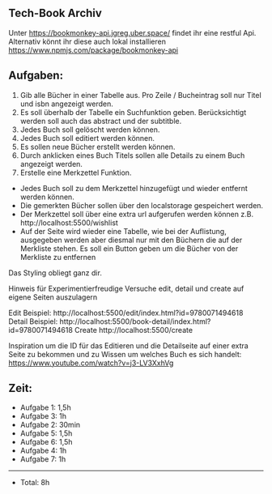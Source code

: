## Tech-Book Archiv

Unter https://bookmonkey-api.jgreg.uber.space/ findet ihr eine restful Api. Alternativ könnt ihr diese auch lokal installieren https://www.npmjs.com/package/bookmonkey-api

## Aufgaben:

1. Gib alle Bücher in einer Tabelle aus. Pro Zeile / Bucheintrag soll nur Titel und isbn angezeigt werden.
2. Es soll überhalb der Tabelle ein Suchfunktion geben. Berücksichtigt werden soll auch das abstract und der subtitble.
3. Jedes Buch soll gelöscht werden können.
4. Jedes Buch soll editiert werden können.
5. Es sollen neue Bücher erstellt werden können.
6. Durch anklicken eines Buch Titels sollen alle Details zu einem Buch angezeigt werden.
7. Erstelle eine Merkzettel Funktion.

- Jedes Buch soll zu dem Merkzettel hinzugefügt und wieder entfernt werden können.
- Die gemerkten Bücher sollen über den localstorage gespeichert werden.
- Der Merkzettel soll über eine extra url aufgerufen werden können z.B. http://localhost:5500/wishlist
- Auf der Seite wird wieder eine Tabelle, wie bei der Auflistung, ausgegeben werden aber diesmal nur mit den Büchern die auf der Merkliste stehen. Es soll ein Button geben um die Bücher von der Merkliste zu entfernen

Das Styling obliegt ganz dir.

Hinweis für Experimentierfreudige
Versuche edit, detail und create auf eigene Seiten auszulagern

Edit Beispiel: http://localhost:5500/edit/index.html?id=9780071494618
Detail Beispiel: http://localhost:5500/book-detail/index.html?id=9780071494618
Create http://localhost:5500/create

Inspiration um die ID für das Editieren und die Detailseite auf einer extra Seite zu bekommen und zu Wissen um welches Buch es sich handelt: https://www.youtube.com/watch?v=j3-LV3XxhVg

## Zeit:

- Aufgabe 1: 1,5h
- Aufgabe 3: 1h
- Aufgabe 2: 30min
- Aufgabe 5: 1,5h
- Aufgabe 6: 1,5h
- Aufgabe 4: 1h
- Aufgabe 7: 1h

---

- Total: 8h
